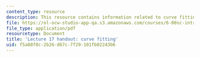 ```yaml
---
content_type: resource
description: This resource contains information related to curve fitting.
file: https://ol-ocw-studio-app-qa.s3.amazonaws.com/courses/6-00sc-introduction-to-computer-science-and-programming-spring-2011/f5a88f8c2b26d67c7f29101fb02243b6_MIT6_00SCS11_lec17.pdf
file_type: application/pdf
resourcetype: Document
title: 'Lecture 17 handout: curve fitting'
uid: f5a88f8c-2b26-d67c-7f29-101fb02243b6
---
```

